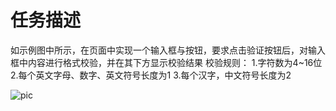 # 任务描述
如示例图中所示，在页面中实现一个输入框与按钮，要求点击验证按钮后，对输入框中内容进行格式校验，并在其下方显示校验结果
校验规则：
1.字符数为4~16位
2.每个英文字母、数字、英文符号长度为1
3.每个汉字，中文符号长度为2

![pic](http://7xrp04.com1.z0.glb.clouddn.com/task_2_29_1.jpg)